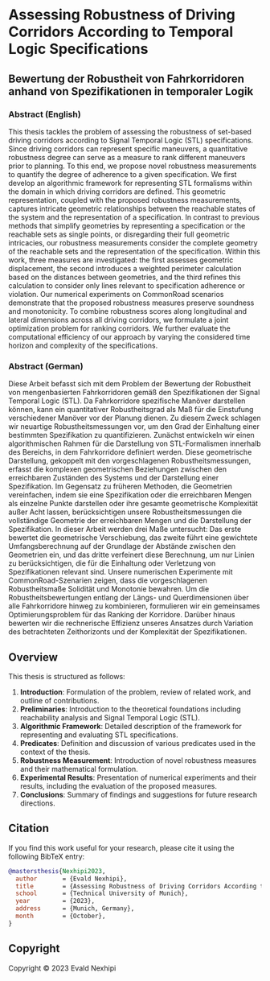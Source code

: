 # Assessing Robustness of Driving Corridors According to Temporal Logic Specifications

## Bewertung der Robustheit von Fahrkorridoren anhand von Spezifikationen in temporaler Logik

### Abstract (English)
This thesis tackles the problem of assessing the robustness of set-based driving corridors according to Signal Temporal Logic (STL) specifications. Since driving corridors can represent specific maneuvers, a quantitative robustness degree can serve as a measure to rank different maneuvers prior to planning. To this end, we propose novel robustness measurements to quantify the degree of adherence to a given specification. We first develop an algorithmic framework for representing STL formalisms within the domain in which driving corridors are defined. This geometric representation, coupled with the proposed robustness measurements, captures intricate geometric relationships between the reachable states of the system and the representation of a specification. In contrast to previous methods that simplify geometries by representing a specification or the reachable sets as single points, or disregarding their full geometric intricacies, our robustness measurements consider the complete geometry of the reachable sets and the representation of the specification. Within this work, three measures are investigated: the first assesses geometric displacement, the second introduces a weighted perimeter calculation based on the distances between geometries, and the third refines this calculation to consider only lines relevant to specification adherence or violation. Our numerical experiments on CommonRoad scenarios demonstrate that the proposed robustness measures preserve soundness and monotonicity. To combine robustness scores along longitudinal and lateral dimensions across all driving corridors, we formulate a joint optimization problem for ranking corridors. We further evaluate the computational efficiency of our approach by varying the considered time horizon and complexity of the specifications.

### Abstract (German)
Diese Arbeit befasst sich mit dem Problem der Bewertung der Robustheit von mengenbasierten Fahrkorridoren gemäß den Spezifikationen der Signal Temporal Logic (STL). Da Fahrkorridore spezifische Manöver darstellen können, kann ein quantitativer Robustheitsgrad als Maß für die Einstufung verschiedener Manöver vor der Planung dienen. Zu diesem Zweck schlagen wir neuartige Robustheitsmessungen vor, um den Grad der Einhaltung einer bestimmten Spezifikation zu quantifizieren. Zunächst entwickeln wir einen algorithmischen Rahmen für die Darstellung von STL-Formalismen innerhalb des Bereichs, in dem Fahrkorridore definiert werden. Diese geometrische Darstellung, gekoppelt mit den vorgeschlagenen Robustheitsmessungen, erfasst die komplexen geometrischen Beziehungen zwischen den erreichbaren Zuständen des Systems und der Darstellung einer Spezifikation. Im Gegensatz zu früheren Methoden, die Geometrien vereinfachen, indem sie eine Spezifikation oder die erreichbaren Mengen als einzelne Punkte darstellen oder ihre gesamte geometrische Komplexität außer Acht lassen, berücksichtigen unsere Robustheitsmessungen die vollständige Geometrie der erreichbaren Mengen und die Darstellung der Spezifikation. In dieser Arbeit werden drei Maße untersucht: Das erste bewertet die geometrische Verschiebung, das zweite führt eine gewichtete Umfangsberechnung auf der Grundlage der Abstände zwischen den Geometrien ein, und das dritte verfeinert diese Berechnung, um nur Linien zu berücksichtigen, die für die Einhaltung oder Verletzung von Spezifikationen relevant sind. Unsere numerischen Experimente mit CommonRoad-Szenarien zeigen, dass die vorgeschlagenen Robustheitsmaße Solidität und Monotonie bewahren. Um die Robustheitsbewertungen entlang der Längs- und Querdimensionen über alle Fahrkorridore hinweg zu kombinieren, formulieren wir ein gemeinsames Optimierungsproblem für das Ranking der Korridore. Darüber hinaus bewerten wir die rechnerische Effizienz unseres Ansatzes durch Variation des betrachteten Zeithorizonts und der Komplexität der Spezifikationen.

## Overview
This thesis is structured as follows:

1. **Introduction**: Formulation of the problem, review of related work, and outline of contributions.
2. **Preliminaries**: Introduction to the theoretical foundations including reachability analysis and Signal Temporal Logic (STL).
3. **Algorithmic Framework**: Detailed description of the framework for representing and evaluating STL specifications.
4. **Predicates**: Definition and discussion of various predicates used in the context of the thesis.
5. **Robustness Measurement**: Introduction of novel robustness measures and their mathematical formulation.
6. **Experimental Results**: Presentation of numerical experiments and their results, including the evaluation of the proposed measures.
7. **Conclusions**: Summary of findings and suggestions for future research directions.

## Citation
If you find this work useful for your research, please cite it using the following BibTeX entry:

```bibtex
@mastersthesis{Nexhipi2023,
  author       = {Evald Nexhipi},
  title        = {Assessing Robustness of Driving Corridors According to Temporal Logic Specifications},
  school       = {Technical University of Munich},
  year         = {2023},
  address      = {Munich, Germany},
  month        = {October},
}
```

## Copyright
Copyright © 2023 Evald Nexhipi 

